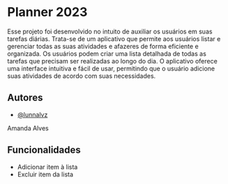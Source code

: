 # Planner 2023

Esse projeto foi desenvolvido no intuito de auxiliar os usuários em suas tarefas diárias. Trata-se de um aplicativo que permite aos usuários listar e gerenciar todas as suas atividades e afazeres de forma eficiente e organizada.
Os usuários podem criar uma lista detalhada de todas as tarefas que precisam ser realizadas ao longo do dia. O aplicativo oferece uma interface intuitiva e fácil de usar, permitindo que o usuário adicione suas atividades de acordo com suas necessidades.


## Autores

- [@lunnalvz](https://www.github.com/octokatherine)

Amanda Alves
## Funcionalidades

- Adicionar item à lista
- Excluir item da lista
